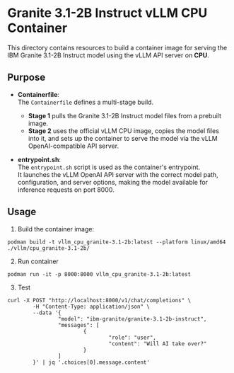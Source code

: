 # Granite 3.1-2B Instruct vLLM CPU Container

This directory contains resources to build a container image for serving the IBM Granite 3.1-2B Instruct model using the vLLM API server on **CPU**.

## Purpose

- **Containerfile**:  
  The `Containerfile` defines a multi-stage build.  
  - **Stage 1** pulls the Granite 3.1-2B Instruct model files from a prebuilt image.
  - **Stage 2** uses the official vLLM CPU image, copies the model files into it, and sets up the container to serve the model via the vLLM OpenAI-compatible API server.

- **entrypoint.sh**:  
  The `entrypoint.sh` script is used as the container's entrypoint.  
  It launches the vLLM OpenAI API server with the correct model path, configuration, and server options, making the model available for inference requests on port 8000.

## Usage

1. Build the container image:

```
podman build -t vllm_cpu_granite-3.1-2b:latest --platform linux/amd64 ./vllm/cpu_granite-3.1-2b/
```

2. Run container
```
podman run -it -p 8000:8000 vllm_cpu_granite-3.1-2b:latest
```

3. Test
```
curl -X POST "http://localhost:8000/v1/chat/completions" \
        -H "Content-Type: application/json" \
        --data '{
                "model": "ibm-granite/granite-3.1-2b-instruct",
                "messages": [
                        {
                                "role": "user",
                                "content": "Will AI take over?"
                        }
                ]
        }' | jq '.choices[0].message.content'
```